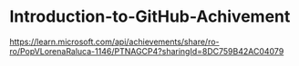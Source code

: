 # Introduction-to-GitHub-Achivement



https://learn.microsoft.com/api/achievements/share/ro-ro/PopVLorenaRaluca-1146/PTNAGCP4?sharingId=8DC759B42AC04079

